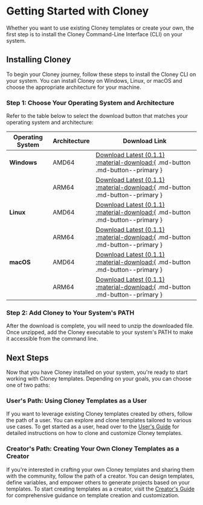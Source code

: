 # Getting Started with Cloney

Whether you want to use existing Cloney templates or create your own, the first step is to install the Cloney Command-Line Interface (CLI) on your system.

## Installing Cloney

To begin your Cloney journey, follow these steps to install the Cloney CLI on your system. You can install Cloney on Windows, Linux, or macOS and choose the appropriate architecture for your machine.

### Step 1: Choose Your Operating System and Architecture

Refer to the table below to select the download button that matches your operating system and architecture:

| **Operating System**  | **Architecture** | **Download Link** |
|-----------------------|------------------|-------------------|
| **Windows**           | AMD64            | [Download Latest (0.1.1) :material-download:](https://github.com/ArthurSudbrackIbarra/cloney/releases/download/0.1.1/cloney-windows-amd64.zip){ .md-button .md-button--primary }  |
|                       | ARM64            | [Download Latest (0.1.1) :material-download:](https://github.com/ArthurSudbrackIbarra/cloney/releases/download/0.1.1/cloney-windows-arm64.zip){ .md-button .md-button--primary }  |
| **Linux**             | AMD64            | [Download Latest (0.1.1) :material-download:](https://github.com/ArthurSudbrackIbarra/cloney/releases/download/0.1.1/cloney-linux-amd64.zip){ .md-button .md-button--primary }  |
|                       | ARM64            | [Download Latest (0.1.1) :material-download:](https://github.com/ArthurSudbrackIbarra/cloney/releases/download/0.1.1/cloney-linux-arm64.zip){ .md-button .md-button--primary }  |
| **macOS**             | AMD64            | [Download Latest (0.1.1) :material-download:](https://github.com/ArthurSudbrackIbarra/cloney/releases/download/0.1.1/cloney-darwin-amd64.zip){ .md-button .md-button--primary }  |
|                       | ARM64            | [Download Latest (0.1.1) :material-download:](https://github.com/ArthurSudbrackIbarra/cloney/releases/download/0.1.1/cloney-darwin-arm64.zip){ .md-button .md-button--primary }  |

### Step 2: Add Cloney to Your System's PATH

After the download is complete, you will need to unzip the downloaded file. Once unzipped, add the Cloney executable to your system's PATH to make it accessible from the command line.

## Next Steps

Now that you have Cloney installed on your system, you're ready to start working with Cloney templates. Depending on your goals, you can choose one of two paths:

### User's Path: Using Cloney Templates as a User

If you want to leverage existing Cloney templates created by others, follow the path of a user. You can explore and clone templates tailored to various use cases. To get started as a user, head over to the [User's Guide](users/index.md) for detailed instructions on how to clone and customize Cloney templates.

### Creator's Path: Creating Your Own Cloney Templates as a Creator

If you're interested in crafting your own Cloney templates and sharing them with the community, follow the path of a creator. You can design templates, define variables, and empower others to generate projects based on your templates. To start creating templates as a creator, visit the [Creator's Guide](creators/index.md) for comprehensive guidance on template creation and customization.
